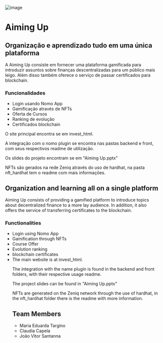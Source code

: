 ![image](https://github.com/EduardaDT/hackathonZ/assets/95882160/5de09c7e-538c-40a3-a47a-f983b815737c)

# Aiming Up 
## Organização e aprendizado tudo em uma única plataforma

A Aiming Up consiste em fornecer uma plataforma gamificada para introduzir assuntos sobre finanças descentralizadas para um público mais leigo.
Além disso também oferece o serviço de passar certificados para blockchain.

### Funcionalidades
<ul>
  <li>Login usando Nomo App</li>
  <li>Gamificação através de NFTs</li>
  <li>Oferta de Cursos</li>
  <li>Ranking de evolução</li>
  <li>Certificados blockchain</li>
</ul>

O site principal encontra se em invest_html.

A integração com o nomo plugin se encontra nas pastas backend e front, com seus respectivos readme de utilização.

Os slides do projeto encontram se em "Aiming Up.pptx"

NFTs são gerados na rede Zeniq através do uso de hardhat, na pasta nft_hardhat tem o readme com mais informações.


## Organization and learning all on a single platform
Aiming Up consists of providing a gamified platform to introduce topics about decentralized finance to a more lay audience. In addition, it also offers the service of transferring certificates to the blockchain.

### Functionalities
<ul>
<li>Login using Nomo App</li>
<li>Gamification through NFTs</li>
<li>Course Offer</li>
<li>Evolution ranking</li>
<li>blockchain certificates</li>
<li>The main website is at invest_html.</li>

The integration with the name plugin is found in the backend and front folders, with their respective usage readme.

The project slides can be found in "Aiming Up.pptx"

NFTs are generated on the Zeniq network through the use of hardhat, in the nft_hardhat folder there is the readme with more information.

## Team Members
<ul>
  <li>Maria Eduarda Targino</li>
  <li>Claudia Capela</li>
  <li>João Vitor Santanna</li>
</ul>
